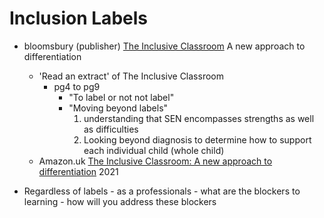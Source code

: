 Inclusion Labels
================

* bloomsbury (publisher) [The Inclusive Classroom](https://www.bloomsbury.com/uk/inclusive-classroom-9781472977892/) A new approach to differentiation
    * 'Read an extract' of The Inclusive Classroom
        * pg4 to pg9
            * "To label or not not label"
            * "Moving beyond labels"
                1. understanding that SEN encompasses strengths as well as difficulties
                2. Looking beyond diagnosis to determine how to support each individual child (whole child)
    * Amazon.uk [The Inclusive Classroom: A new approach to differentiation](https://www.amazon.co.uk/Inclusive-Classroom-Daniel-Sobel/dp/1472977920/) 2021

* Regardless of labels - as a professionals - what are the blockers to learning - how will you address these blockers
